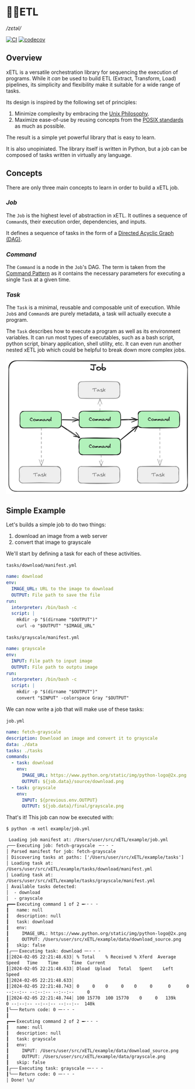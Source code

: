 # 🙅‍♂️ETL
_/zɛtəl/_

[![CI](https://github.com/sebmartin/xetl/actions/workflows/ci.yml/badge.svg)](https://github.com/sebmartin/xETL/actions/workflows/ci.yml?query=branch%3Amain) [![codecov](https://codecov.io/gh/sebmartin/xETL/graph/badge.svg?token=8AFOOXA3AV)](https://codecov.io/gh/sebmartin/xETL)

## Overview

xETL is a versatile orchestration library for sequencing the execution of programs. While it *can* be used to build ETL (Extract, Transform, Load) pipelines, its simplicity and flexibility make it suitable for a wide range of tasks.

Its design is inspired by the following set of principles:

1. Minimize complexity by embracing the [Unix Philosophy](https://en.wikipedia.org/wiki/Unix_philosophy).
2. Maximize ease-of-use by reusing concepts from the [POSIX standards](https://en.wikipedia.org/wiki/POSIX) as much as possible.

The result is a simple yet powerful library that is easy to learn.

It is also unopiniated. The library itself is written in Python, but a job can be composed of tasks written in virtually any language.

## Concepts

There are only three main concepts to learn in order to build a xETL job.

<!-- > One completes a _job_ by issuing _commands_ for executing _tasks_. -->

### *Job*

The `Job` is the highest level of abstraction in xETL. It outlines a sequence of `Command`s, their execution order, dependencies, and inputs.

It defines a sequence of tasks in the form of a [Directed Acyclic Graph (DAG)](https://en.wikipedia.org/wiki/Directed_acyclic_graph).

### *Command*

The `Command` is a node in the `Job`'s DAG. The term is taken from the [Command Pattern](https://en.wikipedia.org/wiki/Command_pattern) as it contains the necessary parameters for executing a single `Task` at a given time.

### *Task*

The `Task` is a minimal, reusable and composable unit of execution. While `Job`s and `Command`s are purely metadata, a task will actually execute a program.

The `Task` describes how to execute a program as well as its environment variables. It can run most types of executables, such as a bash script, python script, binary application, shell utility, etc. It can even run another nested xETL job which could be helpful to break down more complex jobs.


![An example Job Directed Acyclic Graph (DAG)](images/xetl-job.png)

## Simple Example

Let's builds a simple job to do two things:

1. download an image from a web server
2. convert that image to grayscale

We'll start by defining a task for each of these activities.

`tasks/download/manifest.yml`
```yaml
name: download
env:
  IMAGE_URL: URL to the image to download
  OUTPUT: File path to save the file
run:
  interpreter: /bin/bash -c
  script: |
    mkdir -p "$(dirname "$OUTPUT")"
    curl -o "$OUTPUT" "$IMAGE_URL"
```

`tasks/grayscale/manifest.yml`
```yaml
name: grayscale
env:
  INPUT: File path to input image
  OUTPUT: File path to outptu image
run:
  interpreter: /bin/bash -c
  script: |
    mkdir -p "$(dirname "$OUTPUT")"
    convert "$INPUT" -colorspace Gray "$OUTPUT"
```

We can now write a job that will make use of these tasks:

`job.yml`
```yaml
name: fetch-grayscale
description: Download an image and convert it to grayscale
data: ./data
tasks: ./tasks
commands:
  - task: download
    env:
      IMAGE_URL: https://www.python.org/static/img/python-logo@2x.png
      OUTPUT: ${job.data}/source/download.png
  - task: grayscale
    env:
      INPUT: ${previous.env.OUTPUT}
      OUTPUT: ${job.data}/final/grayscale.png
```

That's it! This job can now be executed with:

```shell
$ python -m xetl example/job.yml
```

```
 Loading job manifest at: /Users/user/src/xETL/example/job.yml
╭──╴Executing job: fetch-grayscale ╶╴╴╶ ╶
│ Parsed manifest for job: fetch-grayscale
│ Discovering tasks at paths: ['/Users/user/src/xETL/example/tasks']
│ Loading task at: /Users/user/src/xETL/example/tasks/download/manifest.yml
│ Loading task at: /Users/user/src/xETL/example/tasks/grayscale/manifest.yml
│ Available tasks detected:
│  - download
│  - grayscale
┏━━╸Executing command 1 of 2 ━╴╴╶ ╶
┃   name: null
┃   description: null
┃   task: download
┃   env:
┃     IMAGE_URL: https://www.python.org/static/img/python-logo@2x.png
┃     OUTPUT: /Users/user/src/xETL/example/data/download_source.png
┃   skip: false
┃╭──╴Executing task: download ─╴╴╶ ╶
┃│2024-02-05 22:21:48.633┊ % Total    % Received % Xferd  Average Speed   Time    Time     Time  Current
┃│2024-02-05 22:21:48.633┊ Dload  Upload   Total   Spent    Left  Speed
┃│2024-02-05 22:21:48.633┊
┃│2024-02-05 22:21:48.743┊ 0     0    0     0    0     0      0      0 --:--:-- --:--:-- --:--:--     0
┃│2024-02-05 22:21:48.744┊ 100 15770  100 15770    0     0   139k      0 --:--:-- --:--:-- --:--:--  140k
┃╰──╴Return code: 0 ─╴╴╶ ╶
┃
┏━━╸Executing command 2 of 2 ━╴╴╶ ╶
┃   name: null
┃   description: null
┃   task: grayscale
┃   env:
┃     INPUT: /Users/user/src/xETL/example/data/download_source.png
┃     OUTPUT: /Users/user/src/xETL/example/data/grayscale.png
┃   skip: false
┃╭──╴Executing task: grayscale ─╴╴╶ ╶
┃╰──╴Return code: 0 ─╴╴╶ ╶
│ Done! \o/
```
